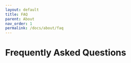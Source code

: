```yaml
---
layout: default
title: FAQ
parent: About
nav_order: 1
permalink: /docs/about/faq
---
```


# Frequently Asked Questions
